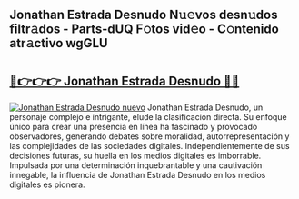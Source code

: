 ## Jonathan Estrada Desnudo N𝚞𝚎vos desn𝚞dos filtr𝚊dos - Parts-dUQ F𝚘tos vid𝚎o - C𝚘ntenido atr𝚊ctivo wgGLU

# <h2><a href="http://mb83i4.tromn.icu/?c=Jonathan+Estrada+Desnudo">🔗👉👉👉 Jonathan Estrada Desnudo 🔗🔗</a></h2>

[![Jonathan Estrada Desnudo nuevo](https://i.imgur.com/pEAQMta.gif)](http://mb83i4.tromn.icu/?c=Jonathan+Estrada+Desnudo)
Jonathan Estrada Desnudo, un personaje complejo e intrigante, elude la clasificación directa. Su enfoque único para crear una presencia en línea ha fascinado y provocado observadores, generando debates sobre moralidad, autorrepresentación y las complejidades de las sociedades digitales. Independientemente de sus decisiones futuras, su huella en los medios digitales es imborrable. Impulsada por una determinación inquebrantable y una cautivación innegable, la influencia de Jonathan Estrada Desnudo en los medios digitales es pionera.

